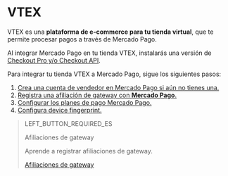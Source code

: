 # VTEX

VTEX es una **plataforma de e-commerce para tu tienda virtual**, que te permite procesar pagos a través de Mercado Pago.

Al integrar Mercado Pago en tu tienda VTEX, instalarás una versión de [Checkout Pro y/o Checkout API](https://www.mercadopago.com.ar/herramientas-para-vender/cobrar).

Para integrar tu tienda VTEX a Mercado Pago, sigue los siguientes pasos:

1. [Crea una cuenta de vendedor en Mercado Pago si aún no tienes una.](https://www.mercadopago[FAKER][URL][DOMAIN]/hub/registration/landing)
2. [Registra una afiliación de gateway con **Mercado Pago**.](https://www.mercadopago[FAKER][URL][DOMAIN]/developers/es/guides/plugins/unofficial/vtex/gateway-affiliations)
3. [Configurar los planes de pago Mercado Pago.](https://www.mercadopago[FAKER][URL][DOMAIN]/developers/es/guides/plugins/unofficial/vtex/configure-payment-conditions)
4. [Configura device fingerprint.](https://www.mercadopago[FAKER][URL][DOMAIN]/developers/es/guides/plugins/unofficial/vtex/device-fingerprint)

> LEFT_BUTTON_REQUIRED_ES
>
> Afiliaciones de gateway
>
> Aprende a registrar afiliaciones de gateway.
>
> [Afiliaciones de gateway](https://www.mercadopago[FAKER][URL][DOMAIN]/developers/es/guides/plugins/unofficial/vtex/gateway-affiliations)